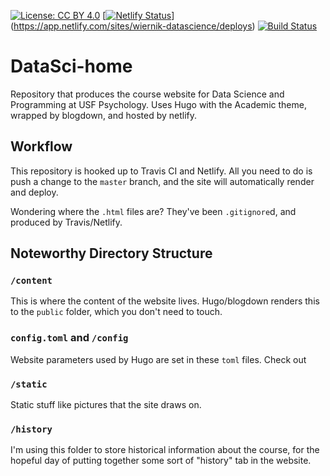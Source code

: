 [![License: CC BY 4.0](https://img.shields.io/badge/License-CC%20BY%204.0-lightgrey.svg)](https://creativecommons.org/licenses/by/4.0/) [[![Netlify Status](https://api.netlify.com/api/v1/badges/0beef96c-b7ea-4137-a085-708052662030/deploy-status)](https://app.netlify.com/sites/wiernik-datascience/deploys)](https://app.netlify.com/sites/wiernik-datascience/deploys) [![Build Status](https://travis-ci.com/STAT545-UBC/STAT545-home.svg?branch=master)](https://travis-ci.com/USF-Psych-DataSci/DataSci-home)

# DataSci-home

Repository that produces the course website for Data Science and Programming at USF Psychology. Uses Hugo with the Academic theme, wrapped by blogdown, and hosted by netlify. 

## Workflow

This repository is hooked up to Travis CI and Netlify. All you need to do is push a change to the `master` branch, and the site will automatically render and deploy.

Wondering where the `.html` files are? They've been `.gitignore`d, and produced by Travis/Netlify.

## Noteworthy Directory Structure

### `/content`

This is where the content of the website lives. Hugo/blogdown renders this to the `public` folder, which you don't need to touch.

### `config.toml` and `/config`

Website parameters used by Hugo are set in these `toml` files. Check out 

### `/static`

Static stuff like pictures that the site draws on.

### `/history`

I'm using this folder to store historical information about the course, for the hopeful day of putting together some sort of "history" tab in the website.

